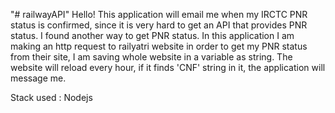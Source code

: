 "# railwayAPI"
Hello!
This application will email me when my IRCTC PNR status is confirmed, since it is
very hard to get an API that provides PNR status. I found another way to get PNR status.
In this application I am making an http request to railyatri website in order to get my
PNR status from their site, I am saving whole website in a variable as string. The website will reload every hour, if it finds 'CNF' string in it, the application will
message me.

Stack used : Nodejs
